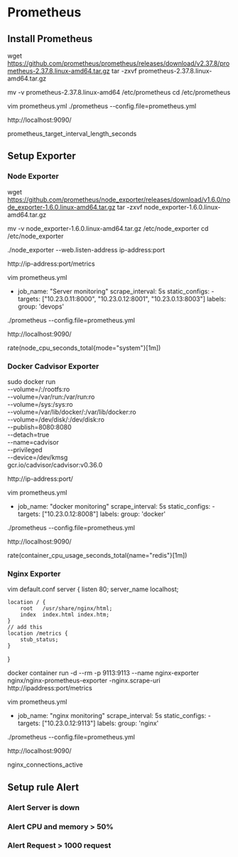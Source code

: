 # Prometheus

## Install Prometheus
wget https://github.com/prometheus/prometheus/releases/download/v2.37.8/prometheus-2.37.8.linux-amd64.tar.gz
tar -zxvf prometheus-2.37.8.linux-amd64.tar.gz

mv -v prometheus-2.37.8.linux-amd64 /etc/prometheus
cd /etc/prometheus

vim prometheus.yml
./prometheus --config.file=prometheus.yml

http://localhost:9090/

prometheus_target_interval_length_seconds

## Setup Exporter
### Node Exporter
wget https://github.com/prometheus/node_exporter/releases/download/v1.6.0/node_exporter-1.6.0.linux-amd64.tar.gz
tar -zxvf node_exporter-1.6.0.linux-amd64.tar.gz

mv -v node_exporter-1.6.0.linux-amd64.tar.gz /etc/node_exporter
cd /etc/node_exporter

./node_exporter --web.listen-address ip-address:port

http://ip-address:port/metrics

vim prometheus.yml

- job_name: "Server monitoring"
    scrape_interval: 5s
    static_configs:
      - targets: ["10.23.0.11:8000", "10.23.0.12:8001", "10.23.0.13:8003"]
        labels:
          group: 'devops'

./prometheus --config.file=prometheus.yml

http://localhost:9090/

rate(node_cpu_seconds_total{mode="system"}[1m])

### Docker Cadvisor Exporter
sudo docker run \
  --volume=/:/rootfs:ro \
  --volume=/var/run:/var/run:ro \
  --volume=/sys:/sys:ro \
  --volume=/var/lib/docker/:/var/lib/docker:ro \
  --volume=/dev/disk/:/dev/disk:ro \
  --publish=8080:8080 \
  --detach=true \
  --name=cadvisor \
  --privileged \
  --device=/dev/kmsg \
  gcr.io/cadvisor/cadvisor:v0.36.0

http://ip-address:port/

vim prometheus.yml

- job_name: "docker monitoring"
    scrape_interval: 5s
    static_configs:
      - targets: ["10.23.0.12:8008"]
        labels:
          group: 'docker'

./prometheus --config.file=prometheus.yml

http://localhost:9090/

rate(container_cpu_usage_seconds_total{name="redis"}[1m])

### Nginx Exporter
vim default.conf
server {
    listen       80;
    server_name  localhost;

    location / {
        root   /usr/share/nginx/html;
        index  index.html index.htm;
    }    
    // add this
    location /metrics {
        stub_status;
    }
}

docker container run -d --rm -p 9113:9113 --name nginx-exporter nginx/nginx-prometheus-exporter -nginx.scrape-uri http://ipaddress:port/metrics

vim prometheus.yml

- job_name: "nginx monitoring"
    scrape_interval: 5s
    static_configs:
      - targets: ["10.23.0.12:9113"]
        labels:
          group: 'nginx'

./prometheus --config.file=prometheus.yml

http://localhost:9090/

nginx_connections_active
## Setup rule Alert
### Alert Server is down
### Alert CPU and memory > 50%
### Alert Request > 1000 request